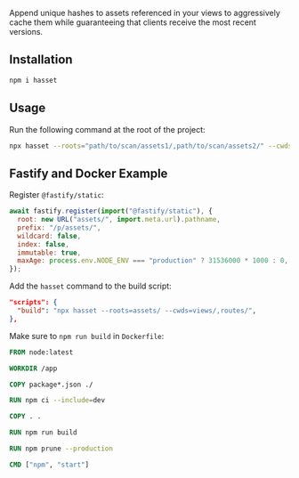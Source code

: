 Append unique hashes to assets referenced in your views to aggressively cache them while guaranteeing that clients receive the most recent versions.

## Installation

```bash
npm i hasset
```

## Usage

Run the following command at the root of the project:

```bash
npx hasset --roots="path/to/scan/assets1/,path/to/scan/assets2/" --cwds="views/path/to/append/hashes1/,views/path/to/append/hashes2/"
```

## Fastify and Docker Example

Register `@fastify/static`:

```js
await fastify.register(import("@fastify/static"), {
  root: new URL("assets/", import.meta.url).pathname,
  prefix: "/p/assets/",
  wildcard: false,
  index: false,
  immutable: true,
  maxAge: process.env.NODE_ENV === "production" ? 31536000 * 1000 : 0,
});
```

Add the `hasset` command to the build script:

```json
"scripts": {
  "build": "npx hasset --roots=assets/ --cwds=views/,routes/",
},
```

Make sure to `npm run build` in `Dockerfile`:

```dockerfile
FROM node:latest

WORKDIR /app

COPY package*.json ./

RUN npm ci --include=dev

COPY . .

RUN npm run build

RUN npm prune --production

CMD ["npm", "start"]
```

